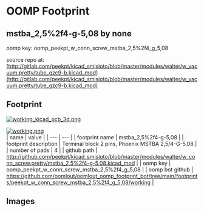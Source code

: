 # OOMP Footprint  
## mstba_2,5%2f4-g-5,08  by none  
  
oomp key: oomp_peekpt_w_conn_screw_mstba_2,5%2f4_g_5,08  
  
source repo at: [http://gitlab.com/peekpt/kicad_smisioto/blob/master/modules/walter/w_vacuum.pretty/tube_gzc9-b.kicad_mod](http://gitlab.com/peekpt/kicad_smisioto/blob/master/modules/walter/w_vacuum.pretty/tube_gzc9-b.kicad_mod)  
## Footprint  
  
[![working_kicad_pcb_3d.png](working_kicad_pcb_3d_600.png)](working_kicad_pcb_3d.png)  
  
[![working.png](working_600.png)](working.png)  
| name | value | 
| --- | --- | 
| footprint name | mstba_2,5%2f4-g-5,08 | 
| footprint description | Terminal block 2 pins, Phoenix MSTBA 2,5/4-G-5,08 | 
| number of pads | 4 | 
| github path | http://github.com/peekpt/kicad_smisioto/blob/master/modules/walter/w_conn_screw.pretty/mstba_2,5%2f4-g-5,08.kicad_mod | 
| oomp key | oomp_peekpt_w_conn_screw_mstba_2,5%2f4_g_5,08 | 
| oomp bot github | https://github.com/oomlout/oomlout_oomp_footprint_bot/tree/main/footprints/peekpt_w_conn_screw_mstba_2,5%2f4_g_5,08/working | 
## Images  
